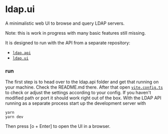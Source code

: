 # ldap.ui

A minimalistic web UI to browse and query LDAP servers.

Note: this is work in progress with many basic features still missing.

It is designed to run with the API from a separate repository:

- [`ldap.api`](https://github.com/oyo/ldap.api)
- [`ldap.ui`](https://github.com/oyo/ldap.ui)

### run

The first step is to head over to the ldap.api folder and get that running on
your machine. Check the README.md there. After that open
[`vite.config.ts`](https://github.com/oyo/ldap.ui/blob/main/vite.config.ts#L14-L15)
to check or adjust the settings according to your config. If you haven't modified
path or port it should work right out of the box. With the LDAP API running as a
separate process start up the development server with

    yarn
    yarn dev

Then press [o + Enter] to open the UI in a browser.
